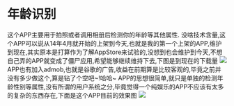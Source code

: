 # 年龄识别
这个APP主要用于拍照或者调用相册后检测你的年龄等其他属性.
没啥技术含量,这个APP可以说从14年4月就开始的上架到今天,也就是我的第一个上架的APP,维护到现在,其实原本是打算作为了解AppStore来试验的,没想到也会维护到今天,不想自己弄的APP就变成了僵尸应用,希望能够继续维持下去,下图是到现在的下载量
![](http://upload-images.jianshu.io/upload_images/294068-11b3748a6d775662.png?imageMogr2/auto-orient/strip%7CimageView2/2/w/1240)
APP也有加入admob,也就是谷歌的广告,收益在前期算是比较客观的,毕竟之前并没有多少做这个,算是钻了个空吧~!哈哈~
APP的思想很简单,就只是单独的检测年龄性别等属性,没有所谓的用户系统之分,毕竟觉得一个纯娱乐的APP不应该有太多的复杂的东西存在,下面是这个APP目前的效果图
![](http://upload-images.jianshu.io/upload_images/294068-ed349725eb77e816.gif?imageMogr2/auto-orient/strip)